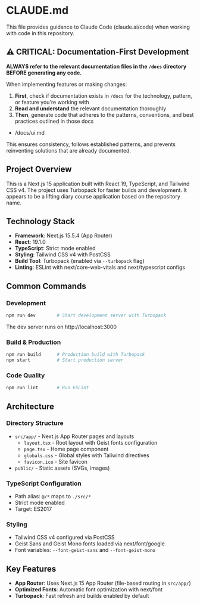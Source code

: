 # CLAUDE.md

This file provides guidance to Claude Code (claude.ai/code) when working with code in this repository.

## ⚠️ CRITICAL: Documentation-First Development

**ALWAYS refer to the relevant documentation files in the `/docs` directory BEFORE generating any code.**

When implementing features or making changes:
1. **First**, check if documentation exists in `/docs` for the technology, pattern, or feature you're working with
2. **Read and understand** the relevant documentation thoroughly
3. **Then**, generate code that adheres to the patterns, conventions, and best practices outlined in those docs

- /docs/ui.md

This ensures consistency, follows established patterns, and prevents reinventing solutions that are already documented.

## Project Overview

This is a Next.js 15 application built with React 19, TypeScript, and Tailwind CSS v4. The project uses Turbopack for faster builds and development. It appears to be a lifting diary course application based on the repository name.

## Technology Stack

- **Framework**: Next.js 15.5.4 (App Router)
- **React**: 19.1.0
- **TypeScript**: Strict mode enabled
- **Styling**: Tailwind CSS v4 with PostCSS
- **Build Tool**: Turbopack (enabled via `--turbopack` flag)
- **Linting**: ESLint with next/core-web-vitals and next/typescript configs

## Common Commands

### Development
```bash
npm run dev        # Start development server with Turbopack
```
The dev server runs on http://localhost:3000

### Build & Production
```bash
npm run build      # Production build with Turbopack
npm start          # Start production server
```

### Code Quality
```bash
npm run lint       # Run ESLint
```

## Architecture

### Directory Structure
- `src/app/` - Next.js App Router pages and layouts
  - `layout.tsx` - Root layout with Geist fonts configuration
  - `page.tsx` - Home page component
  - `globals.css` - Global styles with Tailwind directives
  - `favicon.ico` - Site favicon
- `public/` - Static assets (SVGs, images)

### TypeScript Configuration
- Path alias: `@/*` maps to `./src/*`
- Strict mode enabled
- Target: ES2017

### Styling
- Tailwind CSS v4 configured via PostCSS
- Geist Sans and Geist Mono fonts loaded via next/font/google
- Font variables: `--font-geist-sans` and `--font-geist-mono`

## Key Features

- **App Router**: Uses Next.js 15 App Router (file-based routing in `src/app/`)
- **Optimized Fonts**: Automatic font optimization with next/font
- **Turbopack**: Fast refresh and builds enabled by default
